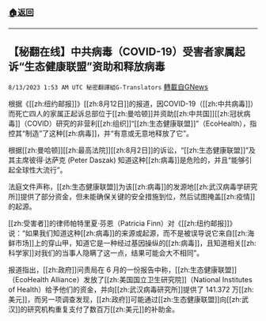###  [:house:返回](README.md)
---


## 【秘翻在线】中共病毒（COVID-19）受害者家属起诉“生态健康联盟”资助和释放病毒
`8/13/2023 1:53 AM UTC 秘密翻譯組G-Translators` [轉載自GNews](https://gnews.org/articles/1548772)

根据《[[zh:纽约邮报]]》[[zh:8月12日]]的报道，因COVID-19（[[zh:中共病毒]]）而死亡四人的家属正起诉总部位于[[zh:曼哈顿]]并资助[[zh:中共国]][[zh:冠状病毒]]（COVID）研究的非营利[[zh:组织]]“[[zh:生态健康联盟]]”（EcoHealth），指控其“制造”了这种[[zh:病毒]]，并“有意或无意地释放了它”。

根据[[zh:曼哈顿]][[zh:最高法院]][[zh:8月2日]]的诉讼，“[[zh:生态健康联盟]]”及其主席彼得·达萨克 (Peter Daszak) 知道这种[[zh:病毒]]是危险的，并且“能够引起全球性大流行”。

法庭文件声称，[[zh:生态健康联盟]]为该[[zh:病毒]]的发源地[[zh:武汉病毒学研究所]]提供了部分资金，但未能确保关键的安全措施到位，然后试图掩盖[[zh:疫情]]的起源。

[[zh:受害者]]的律师帕特里夏·芬恩（Patricia Finn）对《[[zh:纽约邮报]]》说：“如果我们知道这种[[zh:病毒]]的来源或起源，而不是被误导说它来自[[zh:海鲜市场]]上的穿山甲，知道它是一种经过基因操纵的[[zh:病毒]]，且知道相关[[zh:科学家]]对我们的当事人隐瞒了这一点，结果可能会大不相同”。

报道指出，[[zh:政府]]问责局在 6 月的一份报告中称，[[zh:生态健康联盟]]（EcoHealth Alliance）发放了[[zh:美国国立卫生研究院]]（National Institutes of Health）给予他们的资金，并向[[zh:武汉病毒研究所]]提供了 141.372 万[[zh:美元]]，而另一项调查发现，[[zh:政府]]可能通过[[zh:生态健康联盟]]向[[zh:武汉]]的研究机构重复支付了数百万[[zh:美元]]的补助金。
